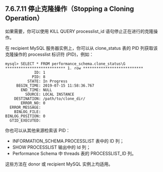 



## **7.6.7.11 停止克隆操作（Stopping a Cloning Operation）**





如果需要，你可以使用 KILL QUERY processlist_id 语句停止正在进行的克隆操作。



在 recipient MySQL 服务器实例上，你可以从 clone_status 表的 PID 列获取该克隆操作的 processlist 标识符 (PID)，例如：

```
mysql> SELECT * FROM performance_schema.clone_status\G
*************************** 1. row ***************************
             ID: 1
            PID: 8
          STATE: In Progress
     BEGIN_TIME: 2019-07-15 11:58:36.767
       END_TIME: NULL
         SOURCE: LOCAL INSTANCE
    DESTINATION: /path/to/clone_dir/
       ERROR_NO: 0
  ERROR_MESSAGE:
    BINLOG_FILE:
BINLOG_POSITION: 0
  GTID_EXECUTED:
```

你也可以从其他来源检索该 PID：



- INFORMATION_SCHEMA.PROCESSLIST 表中的 ID 列；
- SHOW PROCESSLIST 输出中的 Id 列；
- Performance Schema 中 threads 表的 PROCESSLIST_ID 列。





这些方法在 donor 或 recipient MySQL 实例上均适用。